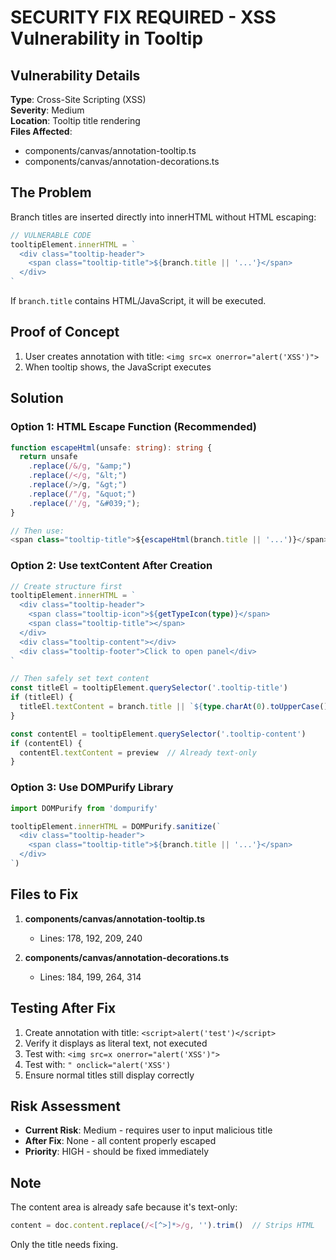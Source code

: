 # SECURITY FIX REQUIRED - XSS Vulnerability in Tooltip

## Vulnerability Details

**Type**: Cross-Site Scripting (XSS)  
**Severity**: Medium  
**Location**: Tooltip title rendering  
**Files Affected**:
- components/canvas/annotation-tooltip.ts
- components/canvas/annotation-decorations.ts

## The Problem

Branch titles are inserted directly into innerHTML without HTML escaping:

```typescript
// VULNERABLE CODE
tooltipElement.innerHTML = `
  <div class="tooltip-header">
    <span class="tooltip-title">${branch.title || '...'}</span>
  </div>
`
```

If `branch.title` contains HTML/JavaScript, it will be executed.

## Proof of Concept

1. User creates annotation with title: `<img src=x onerror="alert('XSS')">`
2. When tooltip shows, the JavaScript executes

## Solution

### Option 1: HTML Escape Function (Recommended)
```typescript
function escapeHtml(unsafe: string): string {
  return unsafe
    .replace(/&/g, "&amp;")
    .replace(/</g, "&lt;")
    .replace(/>/g, "&gt;")
    .replace(/"/g, "&quot;")
    .replace(/'/g, "&#039;");
}

// Then use:
<span class="tooltip-title">${escapeHtml(branch.title || '...')}</span>
```

### Option 2: Use textContent After Creation
```typescript
// Create structure first
tooltipElement.innerHTML = `
  <div class="tooltip-header">
    <span class="tooltip-icon">${getTypeIcon(type)}</span>
    <span class="tooltip-title"></span>
  </div>
  <div class="tooltip-content"></div>
  <div class="tooltip-footer">Click to open panel</div>
`

// Then safely set text content
const titleEl = tooltipElement.querySelector('.tooltip-title')
if (titleEl) {
  titleEl.textContent = branch.title || `${type.charAt(0).toUpperCase() + type.slice(1)} annotation`
}

const contentEl = tooltipElement.querySelector('.tooltip-content')
if (contentEl) {
  contentEl.textContent = preview  // Already text-only
}
```

### Option 3: Use DOMPurify Library
```typescript
import DOMPurify from 'dompurify'

tooltipElement.innerHTML = DOMPurify.sanitize(`
  <div class="tooltip-header">
    <span class="tooltip-title">${branch.title || '...'}</span>
  </div>
`)
```

## Files to Fix

1. **components/canvas/annotation-tooltip.ts**
   - Lines: 178, 192, 209, 240
   
2. **components/canvas/annotation-decorations.ts**
   - Lines: 184, 199, 264, 314

## Testing After Fix

1. Create annotation with title: `<script>alert('test')</script>`
2. Verify it displays as literal text, not executed
3. Test with: `<img src=x onerror="alert('XSS')">`
4. Test with: `" onclick="alert('XSS')`
5. Ensure normal titles still display correctly

## Risk Assessment

- **Current Risk**: Medium - requires user to input malicious title
- **After Fix**: None - all content properly escaped
- **Priority**: HIGH - should be fixed immediately

## Note

The content area is already safe because it's text-only:
```typescript
content = doc.content.replace(/<[^>]*>/g, '').trim()  // Strips HTML
```

Only the title needs fixing.